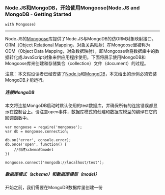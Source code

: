 ### Node.JS和MongoDB，开始使用Mongoose(Node.JS and MongoDB - Getting Started
    with Mongoose)

---

Node.JS的[Mongoose](http://mongoosejs.com/)库提供了Node.JS与MongoDB的仿ORM对象映射接口。[ORM（Object Relational Mapping，对象关系映射）](http://en.wikipedia.org/wiki/Object-relational_mapping)在Mongoose里被称为ODM（Object Data Mapping，对象数据映射），即Mongoose会将数据库中的数据转化成JavaScript对象来供应用程序使用。下面将展示使用MongoDB和Mongoose库来创建和存储集合（collection）文件（document）的过程。

注意：本文假设读者已经安装了[Node.js](http://nodejs.org/)和[MongoDB](http://www.mongodb.org/downloads)，本文给出的示例必须安装MongoDB才能运行。

##### 连接MongoDB

本文将连接MongoDB启动时默认使用的test数据库，并确保所有的连接错误都显示在控制台上。请注意open事件，数据库模式的创建和数据库模型的编译在它的回调函数中。

<pre><code>var mongoose = require('mongoose');
var db = mongoose.connection;

db.on('error', console.error);
db.once('open', function() {
    //创建schema和model
})

mongoose.connect('mongodb://localhost/test');
</code></pre>

##### 数据库模式（schema）和数据库模型（model）

开始之前，我们需要在MongoDB数据库里创建一份
